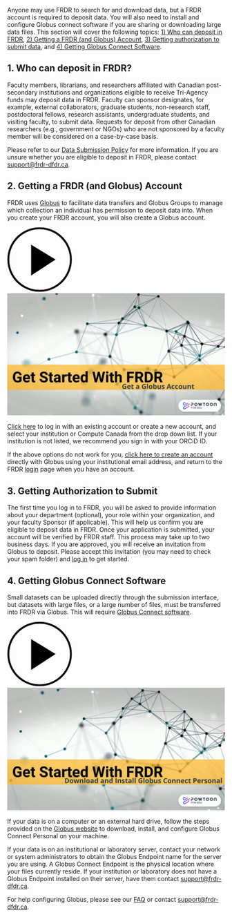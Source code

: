﻿Anyone may use FRDR to search for and download data, but a FRDR account is required to deposit data. You will also need to install and configure Globus connect software if you are sharing or downloading large data files. This section will cover the following topics: [1) Who can deposit in FRDR](before_depositing.md#1-who-can-deposit-in-frdr), [2) Getting a FRDR (and Globus) Account](before_depositing.md#2-getting-a-frdr-and-globus-account), [3) Getting authorization to submit data](before_depositing.md#3-getting-authorization-to-submit), and [4) Getting Globus Connect Software](before_depositing.md#4-getting-globus-connect-software).

## 1. Who can deposit in FRDR?

Faculty members, librarians, and researchers affiliated with Canadian post-secondary institutions and organizations eligible to receive Tri-Agency funds may deposit data in FRDR. Faculty can sponsor 	designates, for example, external collaborators, graduate students, non-research staff, postdoctoral fellows, research assistants, undergraduate students, and visiting faculty, to submit data. Requests for deposit from other Canadian researchers (e.g., government or NGOs) who are not sponsored by a faculty member will be considered on a case-by-case basis.

Please refer to our [Data Submission Policy](/policies/en/data_submission/) for more information. If you are unsure whether you are eligible to deposit in FRDR, please contact [support@frdr-dfdr.ca](mailto:support@frdr-dfdr.ca).

## 2. Getting a FRDR (and Globus) Account

FRDR uses [Globus](https://www.globus.org/data-transfer) to facilitate data transfers and Globus Groups to manage which collection an individual has permission to deposit data into. When you create your FRDR account, you will also create a Globus account.

<div class="video-wrap">
<a href="https://www.youtube.com/watch?v=Amj-RpT_y2c&list=PLX9EpizS4A0suoSV2N0nn9parl96xHPkz&cc_lang_pref=en&cc_load_policy=1" target="_blank">
  <div class="video-play-btn">
    <svg xmlns="http://www.w3.org/2000/svg" width="150px" height="150px" viewbox="0 0 150 150" version="1.1">
        <path stroke="#cccccc" stroke-width="2px" d="M150,0A150,150,0,1,0,300,150,150,150,0,0,0,150,0Zm0,290A140,140,0,1,1,290,150,140,140,0,0,1,150,290Z" transform="matrix(0.5,0,0,0.5,0,0)"></path>
        <polygon stroke="#cccccc" stroke-width="2px" points="225 150 110 80 110 225 225 150" transform="matrix(0.5,0,0,0.5,0,0)"></polygon>
    </svg>
  </div>
  <img class="video-placeholder" src="/docs/img/video_placeholders/en/get_globus_account.png" alt="Video preview: Get a Globus Account">
</a>
</div>

[Click here](/repo/PublishDashboard) to log in with an existing account or create a new account, and select your institution or Compute Canada from the drop down list. If your institution is not listed, we recommend you sign in with your ORCiD ID.

If the above options do not work for you, [click here to create an account](https://www.globusid.org/create) directly with Globus using your institutional email address, and return to the FRDR [login](/repo/PublishDashboard) page when you have an account.

## 3. Getting Authorization to Submit

The first time you log in to FRDR, you will be asked to provide information about your department (optional), your role within your organization, and your faculty Sponsor (if applicable). This will help us confirm you are eligible to deposit data in FRDR. Once your application is submitted, your account will be verified by FRDR staff. This process may take up to two business days. If you are approved, you will receive an invitation from Globus to deposit. Please accept this invitation (you may need to check your spam folder) and [log in](/repo) to get started. 

## 4. Getting Globus Connect Software

Small datasets can be uploaded directly through the submission interface, but datasets with large files, or a large number of files, must be transferred into FRDR via Globus. This will require [Globus Connect software](https://www.globus.org/globus-connect).

<div class="video-wrap">
<a href="https://www.youtube.com/watch?v=NJYTl3yhRl4&list=PLX9EpizS4A0suoSV2N0nn9parl96xHPkz&cc_lang_pref=en&cc_load_policy=1" target="_blank">
  <div class="video-play-btn">
    <svg xmlns="http://www.w3.org/2000/svg" width="150px" height="150px" viewbox="0 0 150 150" version="1.1">
        <path stroke="#cccccc" stroke-width="2px" d="M150,0A150,150,0,1,0,300,150,150,150,0,0,0,150,0Zm0,290A140,140,0,1,1,290,150,140,140,0,0,1,150,290Z" transform="matrix(0.5,0,0,0.5,0,0)"></path>
        <polygon stroke="#cccccc" stroke-width="2px" points="225 150 110 80 110 225 225 150" transform="matrix(0.5,0,0,0.5,0,0)"></polygon>
    </svg>
  </div>
  <img class="video-placeholder" src="/docs/img/video_placeholders/en/install_globus.png" alt="Video preview: Install Globus Connect Personal">
</a>
</div>

If your data is on a computer or an external hard drive, follow the steps provided on the [Globus website](https://www.globus.org/globus-connect-personal) to download, install, and configure Globus Connect Personal on your machine.

If your data is on an institutional or laboratory server, contact your network or system administrators to obtain the Globus Endpoint name for the server you are using. A Globus Connect Endpoint is the physical location where your files currently reside. If your institution or laboratory does not have a Globus Endpoint installed on their server, have them contact [support@frdr-dfdr.ca](mailto:support@frdr-dfdr.ca).

For help configuring Globus, please see our [FAQ](faq.md) or contact [support@frdr-dfdr.ca](mailto:support@frdr-dfdr.ca).

